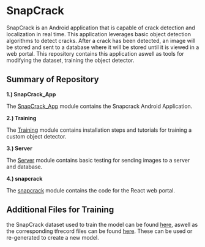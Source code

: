 # SnapCrack 
SnapCrack is an Android application that is capable of crack detection and localization in real time.  This application leverages basic object detection algorithms to detect cracks.  After a crack has been detected, an image will be stored and sent to a database where it will be stored until it is viewed in a web portal.  This repository contains this application aswell as tools for modifying the dataset, training the object detector. 

## Summary of Repository

**1.) SnapCrack_App**

The [SnapCrack_App](https://git.ece.iastate.edu/sd/sdmay20-18/-/tree/master/SnapCrack_App) module contains the Snapcrack Android Application.

**2.) Training**

The [Training](https://git.ece.iastate.edu/sd/sdmay20-18/tree/master/Training) module contains installation steps and tutorials for training a custom object detector.  

**3.) Server**

The [Server](https://git.ece.iastate.edu/sd/sdmay20-18/-/tree/master/Server) module contains basic testing for sending images to a server and database.

**4.) snapcrack**

The [snapcrack](https://git.ece.iastate.edu/sd/sdmay20-18/-/tree/master/snapcrack) module contains the code for the React web portal.

## Additional Files for Training

the SnapCrack dataset used to train the model can be found [here](https://drive.google.com/file/d/1Nl70wNflgs3ek0_dapJ1MqloVYuOc9Os/view?usp=sharing), aswell as the corresponding tfrecord files can be found [here](https://drive.google.com/open?id=1JUVAeQKUlf1-SQaz1TxZf-O4WlaXLZvf).  These can be used or re-generated to create a new model.
